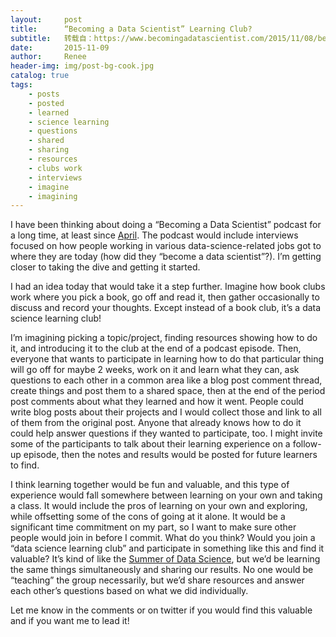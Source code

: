 ```yaml
---
layout:     post
title:      “Becoming a Data Scientist” Learning Club?
subtitle:   转载自：https://www.becomingadatascientist.com/2015/11/08/becoming-a-data-scientist-learning-club/
date:       2015-11-09
author:     Renee
header-img: img/post-bg-cook.jpg
catalog: true
tags:
    - posts
    - posted
    - learned
    - science learning
    - questions
    - shared
    - sharing
    - resources
    - clubs work
    - interviews
    - imagine
    - imagining
---
```


I have been thinking about doing a “Becoming a Data Scientist” podcast for a long time, at least since [April](http://www.datasciguide.com/tag/python?post_types=content). The podcast would include interviews focused on how people working in various data-science-related jobs got to where they are today (how did they “become a data scientist”?). I’m getting closer to taking the dive and getting it started.

I had an idea today that would take it a step further. Imagine how book clubs work where you pick a book, go off and read it, then gather occasionally to discuss and record your thoughts. Except instead of a book club, it’s a data science learning club!

I’m imagining picking a topic/project, finding resources showing how to do it, and introducing it to the club at the end of a podcast episode. Then, everyone that wants to participate in learning how to do that particular thing will go off for maybe 2 weeks, work on it and learn what they can, ask questions to each other in a common area like a blog post comment thread, create things and post them to a shared space, then at the end of the period post comments about what they learned and how it went. People could write blog posts about their projects and I would collect those and link to all of them from the original post. Anyone that already knows how to do it could help answer questions if they wanted to participate, too. I might invite some of the participants to talk about their learning experience on a follow-up episode, then the notes and results would be posted for future learners to find.

I think learning together would be fun and valuable, and this type of experience would fall somewhere between learning on your own and taking a class. It would include the pros of learning on your own and exploring, while offsetting some of the cons of going at it alone. It would be a significant time commitment on my part, so I want to make sure other people would join in before I commit. What do you think? Would you join a “data science learning club” and participate in something like this and find it valuable? It’s kind of like the [Summer of Data Science](https://www.becomingadatascientist.com/2015/05/18/summer-of-data-science-2015), but we’d be learning the same things simultaneously and sharing our results. No one would be “teaching” the group necessarily, but we’d share resources and answer each other’s questions based on what we did individually.

Let me know in the comments or on twitter if you would find this valuable and if you want me to lead it! 
